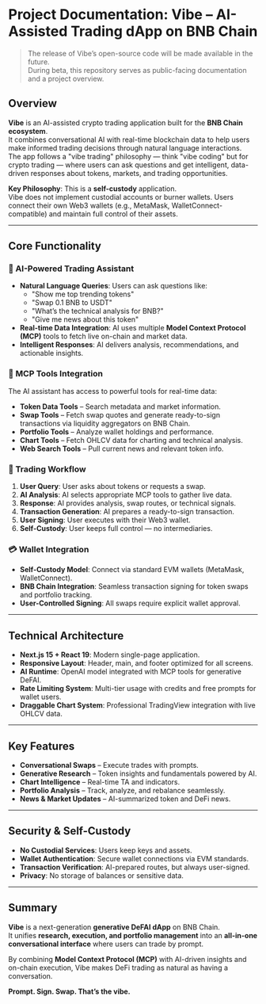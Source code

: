 # Project Documentation: Vibe – AI-Assisted Trading dApp on BNB Chain

> The release of Vibe’s open-source code will be made available in the future.  
> During beta, this repository serves as public-facing documentation and a project overview.

## Overview

**Vibe** is an AI-assisted crypto trading application built for the **BNB Chain ecosystem**.  
It combines conversational AI with real-time blockchain data to help users make informed trading decisions through natural language interactions.  
The app follows a "vibe trading" philosophy — think "vibe coding" but for crypto trading — where users can ask questions and get intelligent, data-driven responses about tokens, markets, and trading opportunities.

**Key Philosophy**: This is a **self-custody** application.  
Vibe does not implement custodial accounts or burner wallets. Users connect their own Web3 wallets (e.g., MetaMask, WalletConnect-compatible) and maintain full control of their assets.

---

## Core Functionality

### 🤖 AI-Powered Trading Assistant
- **Natural Language Queries**: Users can ask questions like:
  - "Show me top trending tokens"
  - "Swap 0.1 BNB to USDT"
  - "What’s the technical analysis for BNB?"
  - "Give me news about this token"
- **Real-time Data Integration**: AI uses multiple **Model Context Protocol (MCP)** tools to fetch live on-chain and market data.
- **Intelligent Responses**: AI delivers analysis, recommendations, and actionable insights.

### 🔧 MCP Tools Integration
The AI assistant has access to powerful tools for real-time data:
- **Token Data Tools** – Search metadata and market information.
- **Swap Tools** – Fetch swap quotes and generate ready-to-sign transactions via liquidity aggregators on BNB Chain.
- **Portfolio Tools** – Analyze wallet holdings and performance.
- **Chart Tools** – Fetch OHLCV data for charting and technical analysis.
- **Web Search Tools** – Pull current news and relevant token info.

### 🔄 Trading Workflow
1. **User Query**: User asks about tokens or requests a swap.  
2. **AI Analysis**: AI selects appropriate MCP tools to gather live data.  
3. **Response**: AI provides analysis, swap routes, or technical signals.  
4. **Transaction Generation**: AI prepares a ready-to-sign transaction.  
5. **User Signing**: User executes with their Web3 wallet.  
6. **Self-Custody**: User keeps full control — no intermediaries.  

### 💳 Wallet Integration
- **Self-Custody Model**: Connect via standard EVM wallets (MetaMask, WalletConnect).  
- **BNB Chain Integration**: Seamless transaction signing for token swaps and portfolio tracking.  
- **User-Controlled Signing**: All swaps require explicit wallet approval.  

---

## Technical Architecture
- **Next.js 15 + React 19**: Modern single-page application.  
- **Responsive Layout**: Header, main, and footer optimized for all screens.  
- **AI Runtime**: OpenAI model integrated with MCP tools for generative DeFAI.  
- **Rate Limiting System**: Multi-tier usage with credits and free prompts for wallet users.  
- **Draggable Chart System**: Professional TradingView integration with live OHLCV data.  

---

## Key Features
- **Conversational Swaps** – Execute trades with prompts.  
- **Generative Research** – Token insights and fundamentals powered by AI.  
- **Chart Intelligence** – Real-time TA and indicators.  
- **Portfolio Analysis** – Track, analyze, and rebalance seamlessly.  
- **News & Market Updates** – AI-summarized token and DeFi news.  

---

## Security & Self-Custody
- **No Custodial Services**: Users keep keys and assets.  
- **Wallet Authentication**: Secure wallet connections via EVM standards.  
- **Transaction Verification**: AI-prepared routes, but always user-signed.  
- **Privacy**: No storage of balances or sensitive data.  

---

## Summary
**Vibe** is a next-generation **generative DeFAI dApp** on BNB Chain.  
It unifies **research, execution, and portfolio management** into an **all-in-one conversational interface** where users can trade by prompt.  

By combining **Model Context Protocol (MCP)** with AI-driven insights and on-chain execution, Vibe makes DeFi trading as natural as having a conversation.

**Prompt. Sign. Swap. That’s the vibe.**
